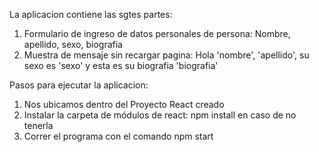 La aplicacion contiene las sgtes partes:
1) Formulario de ingreso de datos personales de persona: Nombre, apellido, sexo, biografia
2) Muestra de mensaje sin recargar pagina: Hola 'nombre', 'apellido', su sexo es 'sexo' y esta es su biografia 'biografia'

Pasos para ejecutar la aplicacion:
1)	Nos ubicamos dentro del Proyecto React creado
2)	Instalar la carpeta de módulos de react: npm install en caso de no tenerla
3)	Correr el programa con el comando npm start